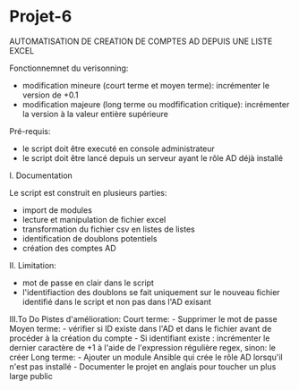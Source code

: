 # Projet-6

AUTOMATISATION DE CREATION DE COMPTES AD DEPUIS UNE LISTE EXCEL

Fonctionnemnet du verisonning:
- modification mineure (court terme et moyen terme): incrémenter le version de +0.1
- modification majeure (long terme ou modfification critique): incrémenter la version à la valeur entière supérieure

Pré-requis:
- le script doit être executé en console administrateur
- le script doit être lancé depuis un serveur ayant le rôle AD déjà installé


I. Documentation

Le script est construit en plusieurs parties:
- import de modules
- lecture et manipulation de fichier excel
- transformation du fichier csv en listes de listes
- identification de doublons potentiels
- création des comptes AD


II. Limitation:
- mot de passe en clair dans le script
- l'identifiaction des doublons se fait uniquement sur le nouveau fichier identifié dans le script et non pas dans l'AD exisant



III.To Do
Pistes d'amélioration:
   Court terme:
      - Supprimer le mot de passe
   Moyen terme:
           - vérifier si ID existe dans l'AD et dans le fichier avant de procéder à la création du compte
           - Si identifiant existe : incrémenter le dernier caractère de +1 à l'aide de l'expression régulière regex, sinon: le créer
   Long terme:
      - Ajouter un module Ansible qui crée le rôle AD lorsqu'il n'est pas installé
      - Documenter le projet en anglais pour toucher un plus large public